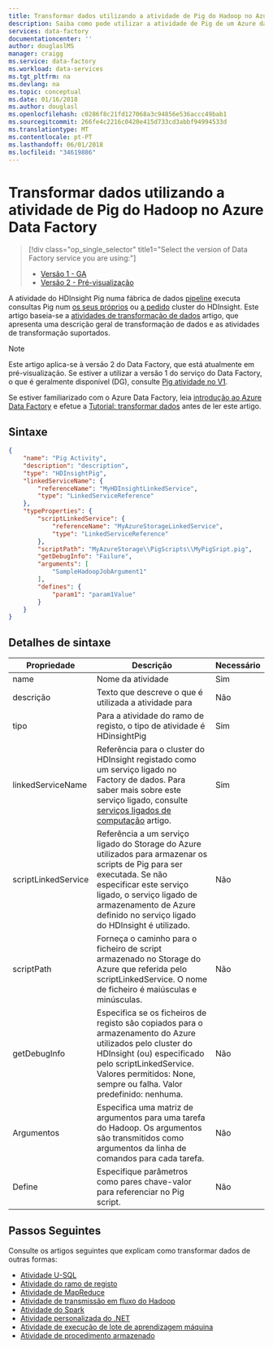 ```yaml
---
title: Transformar dados utilizando a atividade de Pig do Hadoop no Azure Data Factory | Microsoft Docs
description: Saiba como pode utilizar a atividade de Pig de um Azure data factory para executar Pig scripts num cluster do HDInsight no-a pedido/seu próprio.
services: data-factory
documentationcenter: ''
author: douglaslMS
manager: craigg
ms.service: data-factory
ms.workload: data-services
ms.tgt_pltfrm: na
ms.devlang: na
ms.topic: conceptual
ms.date: 01/16/2018
ms.author: douglasl
ms.openlocfilehash: c0286f8c21fd127068a3c94856e536accc49bab1
ms.sourcegitcommit: 266fe4c2216c0420e415d733cd3abbf94994533d
ms.translationtype: MT
ms.contentlocale: pt-PT
ms.lasthandoff: 06/01/2018
ms.locfileid: "34619886"
---
```

# <a name="transform-data-using-hadoop-pig-activity-in-azure-data-factory"></a>Transformar dados utilizando a atividade de Pig do Hadoop no Azure Data Factory
> [!div class="op_single_selector" title1="Select the version of Data Factory service you are using:"]
> * [Versão 1 - GA](v1/data-factory-pig-activity.md)
> * [Versão 2 - Pré-visualização](transform-data-using-hadoop-pig.md)

A atividade do HDInsight Pig numa fábrica de dados [pipeline](concepts-pipelines-activities.md) executa consultas Pig num [os seus próprios](compute-linked-services.md#azure-hdinsight-linked-service) ou [a pedido](compute-linked-services.md#azure-hdinsight-on-demand-linked-service) cluster do HDInsight. Este artigo baseia-se a [atividades de transformação de dados](transform-data.md) artigo, que apresenta uma descrição geral de transformação de dados e as atividades de transformação suportados.

> [!NOTE]
> Este artigo aplica-se à versão 2 do Data Factory, que está atualmente em pré-visualização. Se estiver a utilizar a versão 1 do serviço do Data Factory, o que é geralmente disponível (DG), consulte [Pig atividade no V1](v1/data-factory-pig-activity.md).

Se estiver familiarizado com o Azure Data Factory, leia [introdução ao Azure Data Factory](introduction.md) e efetue a [Tutorial: transformar dados](tutorial-transform-data-spark-powershell.md) antes de ler este artigo. 

## <a name="syntax"></a>Sintaxe

```json
{
    "name": "Pig Activity",
    "description": "description",
    "type": "HDInsightPig",
    "linkedServiceName": {
        "referenceName": "MyHDInsightLinkedService",
        "type": "LinkedServiceReference"
    },
    "typeProperties": {
        "scriptLinkedService": {
            "referenceName": "MyAzureStorageLinkedService",
            "type": "LinkedServiceReference"
        },
        "scriptPath": "MyAzureStorage\\PigScripts\\MyPigSript.pig",
        "getDebugInfo": "Failure",
        "arguments": [
            "SampleHadoopJobArgument1"
        ],
        "defines": {
            "param1": "param1Value"
        }
    }   
}
```
## <a name="syntax-details"></a>Detalhes de sintaxe

| Propriedade            | Descrição                              | Necessário |
| ------------------- | ---------------------------------------- | -------- |
| name                | Nome da atividade                     | Sim      |
| descrição         | Texto que descreve o que é utilizada a atividade para | Não       |
| tipo                | Para a atividade do ramo de registo, o tipo de atividade é HDinsightPig | Sim      |
| linkedServiceName   | Referência para o cluster do HDInsight registado como um serviço ligado no Factory de dados. Para saber mais sobre este serviço ligado, consulte [serviços ligados de computação](compute-linked-services.md) artigo. | Sim      |
| scriptLinkedService | Referência a um serviço ligado do Storage do Azure utilizados para armazenar os scripts de Pig para ser executada. Se não especificar este serviço ligado, o serviço ligado de armazenamento de Azure definido no serviço ligado do HDInsight é utilizado. | Não       |
| scriptPath          | Forneça o caminho para o ficheiro de script armazenado no Storage do Azure que referida pelo scriptLinkedService. O nome de ficheiro é maiúsculas e minúsculas. | Não       |
| getDebugInfo        | Especifica se os ficheiros de registo são copiados para o armazenamento do Azure utilizados pelo cluster do HDInsight (ou) especificado pelo scriptLinkedService. Valores permitidos: None, sempre ou falha. Valor predefinido: nenhuma. | Não       |
| Argumentos           | Especifica uma matriz de argumentos para uma tarefa do Hadoop. Os argumentos são transmitidos como argumentos da linha de comandos para cada tarefa. | Não       |
| Define             | Especifique parâmetros como pares chave-valor para referenciar no Pig script. | Não       |

## <a name="next-steps"></a>Passos Seguintes
Consulte os artigos seguintes que explicam como transformar dados de outras formas: 

* [Atividade U-SQL](transform-data-using-data-lake-analytics.md)
* [Atividade do ramo de registo](transform-data-using-hadoop-hive.md)
* [Atividade de MapReduce](transform-data-using-hadoop-map-reduce.md)
* [Atividade de transmissão em fluxo do Hadoop](transform-data-using-hadoop-streaming.md)
* [Atividade do Spark](transform-data-using-spark.md)
* [Atividade personalizada do .NET](transform-data-using-dotnet-custom-activity.md)
* [Atividade de execução de lote de aprendizagem máquina](transform-data-using-machine-learning.md)
* [Atividade de procedimento armazenado](transform-data-using-stored-procedure.md)
